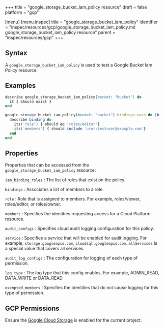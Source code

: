 +++
title = "google_storage_bucket_iam_policy resource"
draft = false
platform = "gcp"

[menu]
  [menu.inspec]
    title = "google_storage_bucket_iam_policy"
    identifier = "inspec/resources/gcp/google_storage_bucket_iam_policy.md google_storage_bucket_iam_policy resource"
    parent = "inspec/resources/gcp"
+++

## Syntax

A `google_storage_bucket_iam_policy` is used to test a Google Bucket Iam Policy resource

## Examples

```ruby
describe google_storage_bucket_iam_policy(bucket: "bucket") do
  it { should exist }
end

google_storage_bucket_iam_policy(bucket: "bucket").bindings.each do |binding|
  describe binding do
    its('role') { should eq 'roles/editor'}
    its('members') { should include 'user:testuser@example.com'}
  end
end
```

## Properties

Properties that can be accessed from the `google_storage_bucket_iam_policy` resource:

`iam_binding_roles`
: The list of roles that exist on the policy.

`bindings`
: Associates a list of members to a role.

`role`
: Role that is assigned to members. For example, roles/viewer, roles/editor, or roles/owner.

`members`
: Specifies the identities requesting access for a Cloud Platform resource.

`audit_configs`
: Specifies cloud audit logging configuration for this policy.

`service`
: Specifies a service that will be enabled for audit logging. For example, `storage.googleapis.com`, `cloudsql.googleapis.com`. `allServices` is a special value that covers all services.

`audit_log_configs`
: The configuration for logging of each type of permission.

  `log_type`
  : The log type that this config enables. For example, ADMIN_READ, DATA_WRITE or DATA_READ

  `exempted_members`
  : Specifies the identities that do not cause logging for this type of permission.

## GCP Permissions

Ensure the [Google Cloud Storage](https://console.cloud.google.com/apis/library/storage-component.googleapis.com/) is enabled for the current project.
